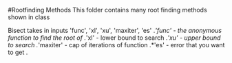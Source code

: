 #Rootfinding Methods
This folder contains many root finding methods shown in class

Bisect takes in inputs 'func', 'xl', 'xu', 'maxiter', 'es' 
.*'func' - the anonymous function to find the root of
.*'xl' - lower bound to search
.*'xu' - upper bound to search
.*'maxiter' - cap of iterations of function
.*'es' - error that you want to get
.

